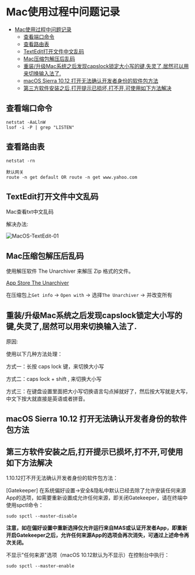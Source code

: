 # Mac使用过程中问题记录

<!-- TOC -->

- [Mac使用过程中问题记录](#mac使用过程中问题记录)
    - [查看端口命令](#查看端口命令)
    - [查看路由表](#查看路由表)
    - [TextEdit打开文件中文乱码](#textedit打开文件中文乱码)
    - [Mac压缩包解压后乱码](#mac压缩包解压后乱码)
    - [重装/升级Mac系统之后发现capslock锁定大小写的键,失灵了,居然可以用来切换输入法了.](#重装升级mac系统之后发现capslock锁定大小写的键失灵了居然可以用来切换输入法了)
    - [macOS Sierra 10.12 打开无法确认开发者身份的软件包方法](#macos-sierra-1012-打开无法确认开发者身份的软件包方法)
    - [第三方软件安装之后,打开提示已损坏,打不开,可使用如下方法解决](#第三方软件安装之后打开提示已损坏打不开可使用如下方法解决)

<!-- /TOC -->

## 查看端口命令

    netstat -AaLlnW
    lsof -i -P | grep "LISTEN"

## 查看路由表

    netstat -rn

    默认网关
    route -n get default OR route -n get www.yahoo.com

## TextEdit打开文件中文乱码

Mac查看txt中文乱码

解决办法:

![MacOS-TextEdit-01](http://oi480zo5x.bkt.clouddn.com/MacOS-TextEdit-01.png)

## Mac压缩包解压后乱码

使用解压软件 The Unarchiver 来解压 Zip 格式的文件。

[App Store The Unarchiver](
https://itunes.apple.com/app/the-unarchiver/id425424353?mt=12&amp;ls=1)

在压缩包上`Get info` -> `Open with` -> 选择`The Unarchiver` -> 并改变所有

## 重装/升级Mac系统之后发现capslock锁定大小写的键,失灵了,居然可以用来切换输入法了.

原因:

使用以下几种方法处理：

方式一：长按 caps lock 键，来切换大小写

方式二：caps lock + shift , 来切换大小写

方式三：在键盘设置里面把大小写切换语言勾点掉就好了，然后按大写就是大写，中文下按大就直接是英语或者拼音。

## macOS Sierra 10.12 打开无法确认开发者身份的软件包方法

## 第三方软件安装之后,打开提示已损坏,打不开,可使用如下方法解决

1.10.12打不开无法确认开发者身份的软件包方法：

[Gatekeeper] 在系统偏好设置->安全&隐私中默认已经去除了允许安装任何来源App的选项，如需要重新设置成允许任何来源，即关闭Gatekeeper，请在终端中使用spctl命令：

    sudo spctl --master-disable

**注意，如在偏好设置中重新选择仅允许运行来自MAS或认证开发者App，即重新开启Gatekeeper之后，允许任何来源App的选项会再次消失，可通过上述命令再次关闭。**

不显示"任何来源"选项（macOS 10.12默认为不显示）在控制台中执行：

    sudo spctl --master-enable


